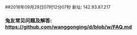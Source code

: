 ##2018年09月28日07时12分07秒 新址: 142.93.87.217
### 兔友常见问题及解答: https://github.com/wanggonging/d/blob/w/FAQ.md
